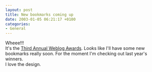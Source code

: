 ```yaml
---
layout: post
title: New bookmarks coming up
date: 2003-01-05 06:21:17 +0100
categories:
- General
---
```

<p>Wheee!!!<br />
It's the <a href="http://www.fairvue.com/awards2003/" title="The 2003 bloggies">Third Annual Weblog Awards</a>. Looks like I'll have some new bookmarks really soon. For the moment I'm checking out last year's winners.<br />
I love the design.</p>
